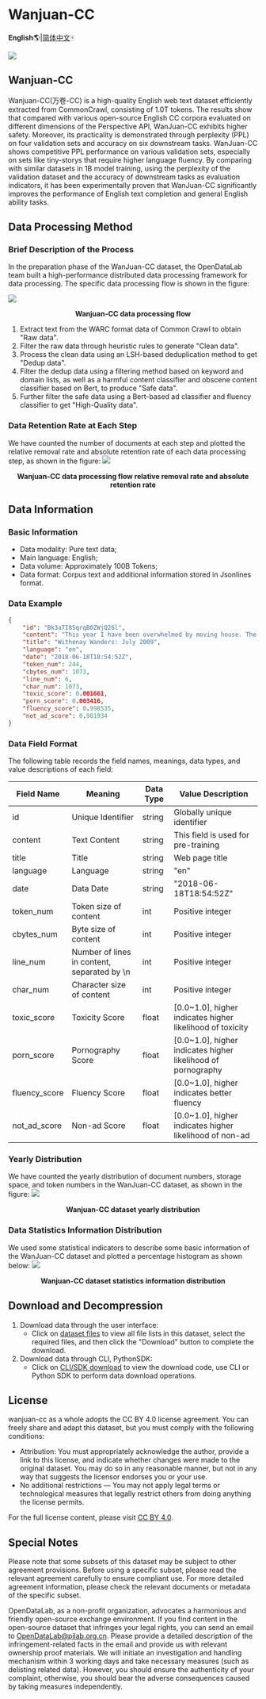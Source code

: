 # Wanjuan-CC
 **English**🌎|[简体中文](./README-zh.md)🀄 

![](readme_pic/cover.jpg)

## Wanjuan-CC

Wanjuan-CC(万卷-CC) is a high-quality English web text dataset efficiently extracted from CommonCrawl, consisting of 1.0T tokens. The results show that compared with various open-source English CC corpora evaluated on different dimensions of the Perspective API, WanJuan-CC exhibits higher safety. Moreover, its practicality is demonstrated through perplexity (PPL) on four validation sets and accuracy on six downstream tasks. WanJuan-CC shows competitive PPL performance on various validation sets, especially on sets like tiny-storys that require higher language fluency. By comparing with similar datasets in 1B model training, using the perplexity of the validation dataset and the accuracy of downstream tasks as evaluation indicators, it has been experimentally proven that WanJuan-CC significantly improves the performance of English text completion and general English ability tasks.

## Data Processing Method

### Brief Description of the Process

In the preparation phase of the WanJuan-CC dataset, the OpenDataLab team built a high-performance distributed data processing framework for data processing. The specific data processing flow is shown in the figure:

![](readme_pic/pipline.png)
<p align="center">
<b>
Wanjuan-CC data processing flow
</b>
</p>

1. Extract text from the WARC format data of Common Crawl to obtain "Raw data".
2. Filter the raw data through heuristic rules to generate "Clean data".
3. Process the clean data using an LSH-based deduplication method to get "Dedup data".
4. Filter the dedup data using a filtering method based on keyword and domain lists, as well as a harmful content classifier and obscene content classifier based on Bert, to produce "Safe data".
5. Further filter the safe data using a Bert-based ad classifier and fluency classifier to get "High-Quality data".

### Data Retention Rate at Each Step

We have counted the number of documents at each step and plotted the relative removal rate and absolute retention rate of each data processing step, as shown in the figure:
![](readme_pic/retention.png)
<p align="center">
<b>
Wanjuan-CC data processing flow relative removal rate and absolute retention rate
</b>
</p>

## Data Information

### Basic Information
- Data modality: Pure text data;
- Main language: English;
- Data volume: Approximately 100B Tokens;
- Data format: Corpus text and additional information stored in Jsonlines format.

### Data Example

```json
{
    "id": "Bk3aTI85qrqB0ZWjQ26l",
    "content": "This year I have been overwhelmed by moving house. The planning and organising has dominated my life: packing and unpacking boxes, trying to keep the family fed and watered, being there 100% for my children to settle in. My life - my aims and goals - have taken second place to the family chaos.\nYesterday, for the first time in ages, I sat down and thought: I want to write my book. I want to get this back into my time schedule. I want to make this space for me, for expressing myself, for being creative.\nSo what happens as of 3.15pm tomorrow? School holidays. Am I really likely to get a moment's peace?\nNow I'm planning: take the laptop on holiday. Work out how to blog from mobile (have to confess this is highly unlikely to work!) Consider booking children into holiday camps for entire 5 weeks. (Would Grannie like them?) Insist on a couple of hours a day, uninterrupted, simply to write.\nOr ... accept the reality. Enjoy the children while they are still prepared to tolerate me. Plan for a solid routine when term starts in September.\nWhich do you think will win?",
    "title": "Withenay Wanders: July 2009",
    "language": "en",
    "date": "2018-06-18T18:54:52Z",
    "token_num": 244,
    "cbytes_num": 1073,
    "line_num": 6,
    "char_num": 1073,
    "toxic_score": 0.001661,
    "porn_score": 0.003416,
    "fluency_score": 0.998535,
    "not_ad_score": 0.981934
}
```

### Data Field Format

The following table records the field names, meanings, data types, and value descriptions of each field:

| Field Name | Meaning | Data Type |Value Description|
| --- | --- | --- | --- |
| id | Unique Identifier | string |Globally unique identifier|
| content | Text Content | string |This field is used for pre-training|
| title | Title | string |Web page title|
| language | Language | string | "en" |
| date | Data Date | string | "2018-06-18T18:54:52Z" |
| token_num | Token size of content | int | Positive integer |
| cbytes_num | Byte size of content | int | Positive integer |
| line_num | Number of lines in content, separated by \n | int | Positive integer |
| char_num | Character size of content | int | Positive integer |
| toxic_score | Toxicity Score | float |[0.0~1.0], higher indicates higher likelihood of toxicity|
| porn_score | Pornography Score | float |[0.0~1.0], higher indicates higher likelihood of pornography|
| fluency_score | Fluency Score | float |[0.0~1.0], higher indicates better fluency|
| not_ad_score | Non-ad Score | float |[0.0~1.0], higher indicates higher likelihood of non-ad|

### Yearly Distribution

We have counted the yearly distribution of document numbers, storage space, and token numbers in the WanJuan-CC dataset, as shown in the figure:
![](readme_pic/data_volume.png)
<p align="center">
<b>
Wanjuan-CC dataset yearly distribution
</b>
</p>


### Data Statistics Information Distribution

We used some statistical indicators to describe some basic information of the WanJuan-CC dataset and plotted a percentage histogram as shown below:
![](readme_pic/statistics_signal.png)
<p align="center">
<b>
Wanjuan-CC dataset statistics information distribution
</b>
</p>

## Download and Decompression

1. Download data through the user interface:
    - Click on [dataset files](https://opendatalab.com/OpenDataLab/WanJuanCC/tree/main) to view all file lists in this dataset, select the required files, and then click the "Download" button to complete the download.
2. Download data through CLI, PythonSDK:
    - Click on [CLI/SDK download](https://opendatalab.com/OpenDataLab/WanJuanCC/cli/main) to view the download code, use CLI or Python SDK to perform data download operations.

## License

wanjuan-cc as a whole adopts the CC BY 4.0 license agreement. You can freely share and adapt this dataset, but you must comply with the following conditions:
- Attribution: You must appropriately acknowledge the author, provide a link to this license, and indicate whether changes were made to the original dataset. You may do so in any reasonable manner, but not in any way that suggests the licensor endorses you or your use.
- No additional restrictions — You may not apply legal terms or technological measures that legally restrict others from doing anything the license permits.
  
For the full license content, please visit [CC BY 4.0](https://creativecommons.org/licenses/by/4.0/).

## Special Notes

Please note that some subsets of this dataset may be subject to other agreement provisions. Before using a specific subset, please read the relevant agreement carefully to ensure compliant use. For more detailed agreement information, please check the relevant documents or metadata of the specific subset.

OpenDataLab, as a non-profit organization, advocates a harmonious and friendly open-source exchange environment. If you find content in the open-source dataset that infringes your legal rights, you can send an email to [OpenDataLab@pjlab.org.cn](mailto:OpenDataLab@pjlab.org.cn). Please provide a detailed description of the infringement-related facts in the email and provide us with relevant ownership proof materials. We will initiate an investigation and handling mechanism within 3 working days and take necessary measures (such as delisting related data). However, you should ensure the authenticity of your complaint, otherwise, you should bear the adverse consequences caused by taking measures independently.
